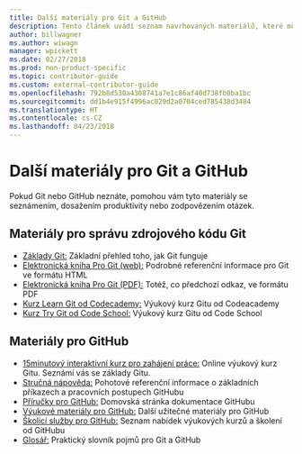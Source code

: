 ```yaml
---
title: Další materiály pro Git a GitHub
description: Tento článek uvádí seznam navrhovaných materiálů, které můžete využít, abyste se naučili správně přispívat na web docs.microsoft.com.
author: billwagner
ms.author: wiwagn
manager: wpickett
ms.date: 02/27/2018
ms.prod: non-product-specific
ms.topic: contributor-guide
ms.custom: external-contributor-guide
ms.openlocfilehash: 792b8d530a4308741a7e1c86af40d738fb0ba1bc
ms.sourcegitcommit: dd1b4e915f4996ac029d2a0704ced785438d3484
ms.translationtype: HT
ms.contentlocale: cs-CZ
ms.lasthandoff: 04/23/2018
---
```

# <a name="additional-git-and-github-resources"></a>Další materiály pro Git a GitHub

Pokud Git nebo GitHub neznáte, pomohou vám tyto materiály se seznámením, dosažením produktivity nebo zodpovězením otázek.

## <a name="git-source-control-resources"></a>Materiály pro správu zdrojového kódu Git

- [Základy Git:](https://go.microsoft.com/fwlink/?linkid=853939) Základní přehled toho, jak Git funguje
- [Elektronická kniha Pro Git (web):](https://go.microsoft.com/fwlink/?linkid=853940) Podrobné referenční informace pro Git ve formátu HTML
- [Elektronická kniha Pro Git (PDF):](https://progit2.s3.amazonaws.com/en/2016-03-22-f3531/progit-en.1084.pdf) Totéž, co předchozí odkaz, ve formátu PDF
- [Kurz Learn Git od Codecademy:](https://www.codecademy.com/learn/learn-git) Výukový kurz Gitu od Codeacademy
- [Kurz Try Git od Code School:](https://www.codeschool.com/courses/try-git) Výukový kurz Gitu od Code School

## <a name="github-resources"></a>Materiály pro GitHub

- [15minutový interaktivní kurz pro zahájení práce:](https://try.github.io/) Online výukový kurz Gitu. Seznámí vás se základy Gitu.
- [Stručná nápověda:](https://go.microsoft.com/fwlink/?linkid=853941) Pohotové referenční informace o základních příkazech a pracovních postupech GitHubu
- [Příručky pro GitHub:](https://guides.github.com/) Domovská stránka dokumentace GitHubu
- [Výukové materiály pro GitHub:](https://help.github.com/articles/git-and-github-learning-resources/) Další užitečné materiály pro GitHub
- [Školicí služby pro GitHub:](https://services.github.com/training/) Seznam nabídek výukových kurzů a školení od GitHubu
- [Glosář:](https://help.github.com/articles/github-glossary) Praktický slovník pojmů pro Git a GitHub
